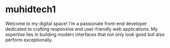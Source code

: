 # muhidtech1
Welcome to my digital space! I'm a passionate front-end developer dedicated to crafting responsive and user-friendly web applications. My expertise lies in building modern interfaces that not only look good but also perform exceptionally.

